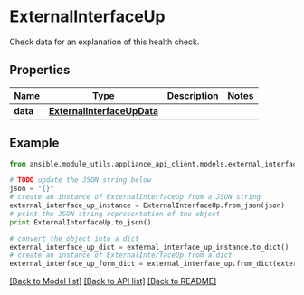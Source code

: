 # ExternalInterfaceUp

Check data for an explanation of this health check. 

## Properties

Name | Type | Description | Notes
------------ | ------------- | ------------- | -------------
**data** | [**ExternalInterfaceUpData**](ExternalInterfaceUpData.md) |  | 

## Example

```python
from ansible.module_utils.appliance_api_client.models.external_interface_up import ExternalInterfaceUp

# TODO update the JSON string below
json = "{}"
# create an instance of ExternalInterfaceUp from a JSON string
external_interface_up_instance = ExternalInterfaceUp.from_json(json)
# print the JSON string representation of the object
print ExternalInterfaceUp.to_json()

# convert the object into a dict
external_interface_up_dict = external_interface_up_instance.to_dict()
# create an instance of ExternalInterfaceUp from a dict
external_interface_up_form_dict = external_interface_up.from_dict(external_interface_up_dict)
```
[[Back to Model list]](../README.md#documentation-for-models) [[Back to API list]](../README.md#documentation-for-api-endpoints) [[Back to README]](../README.md)


